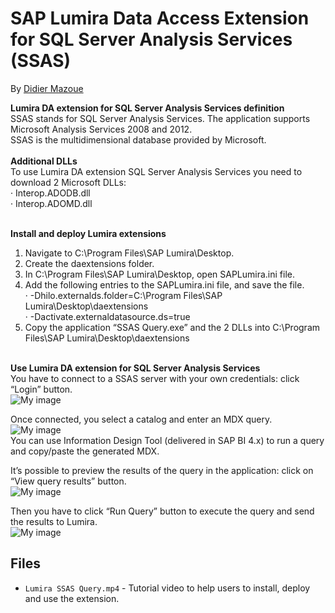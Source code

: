 SAP Lumira Data Access Extension for SQL Server Analysis Services (SSAS)
===========================
By [Didier Mazoue](http://scn.sap.com/people/didier.mazoue)

<strong>Lumira DA extension for SQL Server Analysis Services definition</strong> <br>
SSAS stands for SQL Server Analysis Services. The application supports Microsoft Analysis Services 2008 and 2012.<br>
SSAS is the multidimensional database provided by Microsoft.<br><br>
<strong>Additional DLLs</strong><br>
To use Lumira DA extension SQL Server Analysis Services you need to download 2 Microsoft DLLs:<br>
· Interop.ADODB.dll<br>
· Interop.ADOMD.dll<br>
<br>

<strong>Install and deploy Lumira extensions</strong><br>
1. Navigate to C:\Program Files\SAP Lumira\Desktop.<br>
2. Create the daextensions folder.<br>
3. In C:\Program Files\SAP Lumira\Desktop, open SAPLumira.ini file.<br>
4. Add the following entries to the SAPLumira.ini file, and save the file.<br>
· -Dhilo.externalds.folder=C:\Program Files\SAP Lumira\Desktop\daextensions<br>
· -Dactivate.externaldatasource.ds=true<br>
5. Copy the application “SSAS Query.exe” and the 2 DLLs into C:\Program Files\SAP Lumira\Desktop\daextensions<br><br>

<strong>Use Lumira DA extension for SQL Server Analysis Services</strong><br>
You have to connect to a SSAS server with your own credentials: click “Login” button.<br>
![My image](https://github.com/SAP/lumira-extension-da-sql-server-analysis-services-ssas/blob/master/readmescreenshots/1.png)<br>

Once connected, you select a catalog and enter an MDX query.<br>
![My image](https://github.com/SAP/lumira-extension-da-sql-server-analysis-services-ssas/blob/master/readmescreenshots/2.png)<br>
You can use Information Design Tool (delivered in SAP BI 4.x) to run a query and copy/paste the generated MDX.<br>

It’s possible to preview the results of the query in the application: click on “View query results” button.<br>
![My image](https://github.com/SAP/lumira-extension-da-sql-server-analysis-services-ssas/blob/master/readmescreenshots/3.png)<br>

Then you have to click “Run Query” button to execute the query and send the results to Lumira.<br>
![My image](https://github.com/SAP/lumira-extension-da-sql-server-analysis-services-ssas/blob/master/readmescreenshots/4.png)<br>

Files
-----------
* `Lumira SSAS Query.mp4` - Tutorial video to help users to install, deploy and use the extension.
